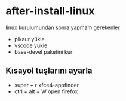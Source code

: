# after-install-linux
linux kurulumundan sonra yapmam gerekenler

- pikaur yükle
- vscode yükle
- base-devel paketini kur 

## Kısayol tuşlarını ayarla
- super + r xfce4-appfinder
- ctrl + alt + W open firefox
